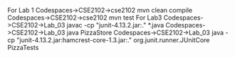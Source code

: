 For Lab 1 
Codespaces->CSE2102->cse2102 mvn clean compile
Codespaces->CSE2102->cse2102 mvn test 
For Lab3 
Codespaces->CSE2102->Lab_03 javac -cp "junit-4.13.2.jar:." *.java
Codespaces->CSE2102->Lab_03 java PizzaStore
Codespaces->CSE2102->Lab_03 java -cp "junit-4.13.2.jar:hamcrest-core-1.3.jar:." org.junit.runner.JUnitCore PizzaTests

